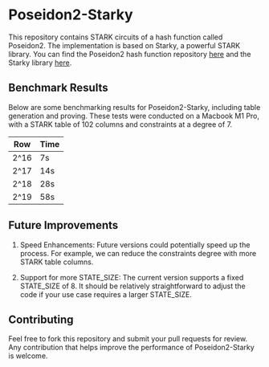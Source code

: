 # Poseidon2-Starky
This repository contains STARK circuits of a hash function called Poseidon2. The implementation is based on Starky, a powerful STARK library. You can find the Poseidon2 hash function repository [here](https://github.com/HorizenLabs/poseidon2) and the Starky library [here](https://github.com/mir-protocol/plonky2/tree/main/starky).

## Benchmark Results
Below are some benchmarking results for Poseidon2-Starky, including table generation and proving. These tests were conducted on a Macbook M1 Pro, with a STARK table of 102 columns and constraints at a degree of 7.

| Row    | Time |
| ------ | ---- |
| 2^16   | 7s   |
| 2^17   | 14s  |
| 2^18   | 28s  |
| 2^19   | 58s  |

## Future Improvements
1. Speed Enhancements: Future versions could potentially speed up the process. For example, we can reduce the constraints degree with more STARK table columns.

2. Support for more STATE_SIZE: The current version supports a fixed STATE_SIZE of 8. It should be relatively straightforward to adjust the code if your use case requires a larger STATE_SIZE.

## Contributing
Feel free to fork this repository and submit your pull requests for review. Any contribution that helps improve the performance of Poseidon2-Starky is welcome.